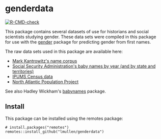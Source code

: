 # genderdata

<!-- badges: start -->
[![R-CMD-check](https://github.com/lmullen/genderdata/workflows/R-CMD-check/badge.svg)](https://github.com/lmullen/genderdata/actions)
<!-- badges: end -->

This package contains several datasets of use for historians and social scientists studying gender. These data sets were compiled in this package for use with the [gender](https://github.com/ropensci/gender) package for predicting gender from first names.

The raw data sets used in this package are available here:

-   [Mark Kantrowitz's name corpus](http://www.cs.cmu.edu/afs/cs/project/ai-repository/ai/areas/nlp/corpora/names/0.html)
-   [Social Security Administration's baby names by year (and by state and territories)](https://www.ssa.gov/oact/babynames/limits.html)
-   [IPUMS Census data](https://usa.ipums.org/)
-   [North Atlantic Population Project](https://www.nappdata.org/napp/)

See also Hadley Wickham's [babynames](https://github.com/hadley/babynames) package.

## Install

This package can be installed using the remotes package:

```
# install.packages("remotes")
remotes::install_github("lmullen/genderdata")
```
